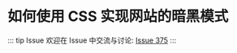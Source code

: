 # 如何使用 CSS 实现网站的暗黑模式



::: tip Issue 
 欢迎在 Issue 中交流与讨论: [Issue 375](https://github.com/shfshanyue/Daily-Question/issues/375) 
:::



